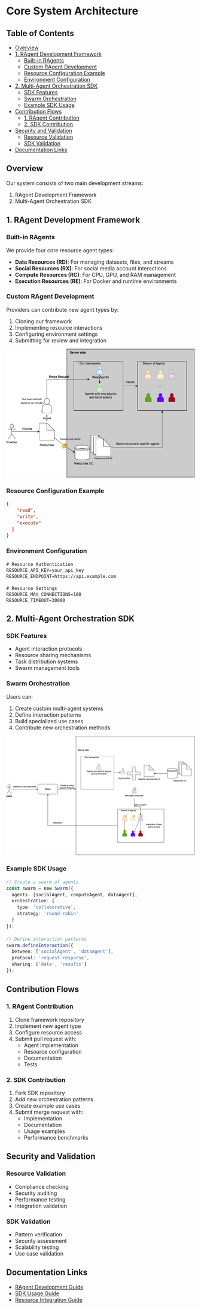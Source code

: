 # Core System Architecture

## Table of Contents
- [Overview](#overview)
- [1. RAgent Development Framework](#1-ragent-development-framework)
  - [Built-in RAgents](#built-in-ragents)
  - [Custom RAgent Development](#custom-ragent-development)
  - [Resource Configuration Example](#resource-configuration-example)
  - [Environment Configuration](#environment-configuration)
- [2. Multi-Agent Orchestration SDK](#2-multi-agent-orchestration-sdk)
  - [SDK Features](#sdk-features)
  - [Swarm Orchestration](#swarm-orchestration)
  - [Example SDK Usage](#example-sdk-usage)
- [Contribution Flows](#contribution-flows)
  - [1. RAgent Contribution](#1-ragent-contribution)
  - [2. SDK Contribution](#2-sdk-contribution)
- [Security and Validation](#security-and-validation)
  - [Resource Validation](#resource-validation)
  - [SDK Validation](#sdk-validation)
- [Documentation Links](#documentation-links)

## Overview
Our system consists of two main development streams:
1. RAgent Development Framework
2. Multi-Agent Orchestration SDK

## 1. RAgent Development Framework

### Built-in RAgents
We provide four core resource agent types:
- **Data Resources (RD)**: For managing datasets, files, and streams
- **Social Resources (RX)**: For social media account interactions
- **Compute Resources (RC)**: For CPU, GPU, and RAM management
- **Execution Resources (RE)**: For Docker and runtime environments

### Custom RAgent Development
Providers can contribute new agent types by:
1. Cloning our framework
2. Implementing resource interactions
3. Configuring environment settings
4. Submitting for review and integration

![RAgent Development Process](image/Agent_interact_Resources.png)

### Resource Configuration Example
```json
{
    "read",
    "write",
    "execute"
  ]
}
```

### Environment Configuration
```env
# Resource Authentication
RESOURCE_API_KEY=your_api_key
RESOURCE_ENDPOINT=https://api.example.com

# Resource Settings
RESOURCE_MAX_CONNECTIONS=100
RESOURCE_TIMEOUT=30000
```

## 2. Multi-Agent Orchestration SDK

### SDK Features
- Agent interaction protocols
- Resource sharing mechanisms
- Task distribution systems
- Swarm management tools

### Swarm Orchestration
Users can:
1. Create custom multi-agent systems
2. Define interaction patterns
3. Build specialized use cases
4. Contribute new orchestration methods

![Swarm SDK Architecture](image/SwarmSDK.png)

### Example SDK Usage
```typescript
// Create a swarm of agents
const swarm = new Swarm({
  agents: [socialAgent, computeAgent, dataAgent],
  orchestration: {
    type: 'collaborative',
    strategy: 'round-robin'
  }
});

// Define interaction patterns
swarm.defineInteraction({
  between: ['socialAgent', 'dataAgent'],
  protocol: 'request-response',
  sharing: ['data', 'results']
});
```

## Contribution Flows

### 1. RAgent Contribution
1. Clone framework repository
2. Implement new agent type
3. Configure resource access
4. Submit pull request with:
   - Agent implementation
   - Resource configuration
   - Documentation
   - Tests

### 2. SDK Contribution
1. Fork SDK repository
2. Add new orchestration patterns
3. Create example use cases
4. Submit merge request with:
   - Implementation
   - Documentation
   - Usage examples
   - Performance benchmarks

## Security and Validation

### Resource Validation
- Compliance checking
- Security auditing
- Performance testing
- Integration validation

### SDK Validation
- Pattern verification
- Security assessment
- Scalability testing
- Use case validation

## Documentation Links
- [RAgent Development Guide](plan.MD)
- [SDK Usage Guide](ROME-SDKClient.MD)
- [Resource Integration Guide](rAgent-integration.MD)
